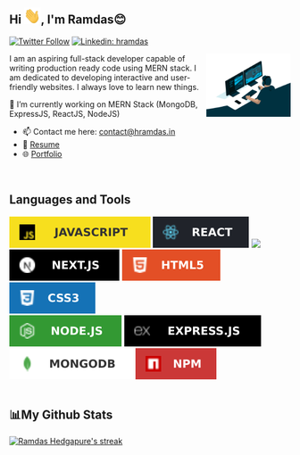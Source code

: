 ## Hi <img src="files\wave-gif.gif" width="30px">, I'm Ramdas😊

[![Twitter Follow](https://img.shields.io/twitter/follow/hedgapurer?label=Follow)](https://twitter.com/intent/follow?screen_name=hedgapurer)
[![Linkedin: hramdas](https://img.shields.io/badge/-hramdas-blue?style=flat-square&logo=Linkedin&logoColor=white&link=https://www.linkedin.com/in/hramdas/)](https://www.linkedin.com/in/hramdas/)

<img align="right" alt="GIF" src="https://raw.githubusercontent.com/hramdas/hramdas/main/files/code%20writing.gif" width="30%"  />


I am an aspiring full-stack developer capable of writing production ready code using MERN stack. I am dedicated to developing interactive and user-friendly websites. I always love to learn new things.
</br>

🌱 I’m currently working on MERN Stack (MongoDB, ExpressJS, ReactJS, NodeJS)

- 📫 Contact me here: contact@hramdas.in
- 📝 [Resume](https://drive.google.com/file/d/1Sp7zLn6z4LANdvWdXebPb32s6Rp3HoD1/view)
- 🌐 [Portfolio](https://hramdas.in/)

<br/>


## Languages and Tools
<div align="start" >
  <img alt="Javascript" src="https://raw.githubusercontent.com/hramdas/hramdas/5cc2b21a0eba2511b907baefccd3a4208c7525c5/files/javascript.svg" />
  <img alt="React" src="https://raw.githubusercontent.com/hramdas/hramdas/5cc2b21a0eba2511b907baefccd3a4208c7525c5/files/react.svg" />
  <img src="https://img.shields.io/badge/Redux-000000?style=for-the-badge&logo=redux&logoColor=white" />
  <img alt="NextJs" src="https://raw.githubusercontent.com/hramdas/hramdas/5cc2b21a0eba2511b907baefccd3a4208c7525c5/files/nextjs.svg" />
  <img alt="HTML" src="https://raw.githubusercontent.com/hramdas/hramdas/5cc2b21a0eba2511b907baefccd3a4208c7525c5/files/html.svg" />
  <img alt="CSS" src="https://raw.githubusercontent.com/hramdas/hramdas/5cc2b21a0eba2511b907baefccd3a4208c7525c5/files/css.svg" />
    <br/>
  <img alt="NodeJs" src="https://raw.githubusercontent.com/hramdas/hramdas/5cc2b21a0eba2511b907baefccd3a4208c7525c5/files/node.svg" />
  <img alt="ExpressJs" src="https://raw.githubusercontent.com/hramdas/hramdas/5cc2b21a0eba2511b907baefccd3a4208c7525c5/files/express.svg" />
  <img alt="MongoDb" src="https://raw.githubusercontent.com/hramdas/hramdas/5cc2b21a0eba2511b907baefccd3a4208c7525c5/files/mongodb.svg" />
  <img alt="NPM" src="https://raw.githubusercontent.com/hramdas/hramdas/5cc2b21a0eba2511b907baefccd3a4208c7525c5/files/npm.svg" />
</div>

<br/>

## 📊My Github Stats
<p>
    <a href="https://github.com/hramdas">
        <img title="🔥 Ramdas's streak stats" alt="Ramdas Hedgapure's streak" src="https://github-readme-streak-stats.herokuapp.com/?user=hramdas&theme=react&hide_border=true&bg_color=0D1117"/>
    </a>
</p>

